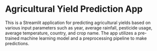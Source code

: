 # Agricultural Yield Prediction App

This is a Streamlit application for predicting agricultural yields based on various input parameters such as year, average rainfall, pesticide usage, average temperature, country, and crop name. The app utilizes a pre-trained machine learning model and a preprocessing pipeline to make predictions.


